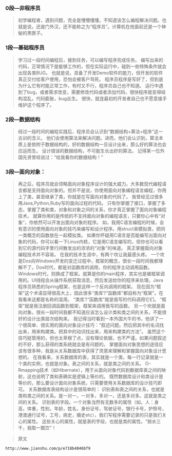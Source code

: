 ### 0段—非程序员
>初学编程者，遇到问题，完全是懵懵懂懂，不知道该怎么编程解决问题。也就是说，还是门外汉，还不能称之为“程序员”。计算机在他面前还是一个神秘的黑匣子。

### 1段—基础程序员
>学习过一段时间编程后，接到任务，可以编写程序完成任务。
编写出来的代码，正常情况下是能够工作的，但在实际运行中，碰到一些特殊条件就会出现各类BUG。
也就是说，具备了开发Demo软件的能力，但开发的软件真正交付给客户使用，恐怕会被客户骂死。
程序员程序是写好了，但到底为什么它有时能正常工作，有时又不行，程序员自己也不知道。
运行中遇到了bug，或者需求改变，需要修改代码或者添加代码，很快程序就变得结构混乱，代码膨胀，bug丛生。
很快，就连最初的开发者自己也不愿意接手维护这个程序了。

### 2段—数据结构
>经过一段时间的编程实践后，程序员会认识到“数据结构+算法=程序”这一古训的含义。
他们会使用算法来解决问题。进而，他们会认识到，算法本质上是依附于数据结构的，好的数据结构一旦设计出来，那么好的算法也会应运而生。
设计错误的数据结构，不可能生长出好的算法。
记得某一位外国先贤曾经说过：“给我看你的数据结构！”

### 3段—面向对象：
>再之后，程序员就会领略面向对象程序设计的强大威力。大多数现代编程语言都是支持面向对象的。但并不是说，你使用面向对象编程语言编程，你用上了类，甚至继承了类，你就是在写面向对象的代码了。
我曾经见过很多用Java,Python,Ruby写的面向过程的代码。
只有你掌握了接口，掌握了多态，掌握了类和类，对象和对象之间的关系，你才真正掌握了面向对象编程技术。
就算你用的是传统的不支持面向对象的编程语言，只要你心中有“对象”，你依然可以开发出面向对象的程序。
如，我用C语言编程的时候，会有意识的使用面向对象的技巧来编写和设计程序。用struct来模拟类，把同一类概念的函数放在一起模拟类。
如果你怀疑用C语言是否能编写出面向对象的代码，你可以看一下Linux内核，它是用C语言编写的，但你也可以看到它的源代码字里行间散发出的浓浓的“对象”的味道。
真正掌握面向对象编程技术并不容易。
在我的技术生涯中，有两个坎让我最感头疼。
一个坎是Dos向Windows开发的变迁过程中，框架的概念，很长一段时间我都理解不了。Dos时代，都是对函数库的调用，你的程序主动调用函数。
Windows时代，则换成了框架。就算是你的main程序，其实也是被框架调用的。UI线程会从操作系统获取消息，然后发送给你的程序来处理。Java程序员熟悉的Spring框架，也是这样一个反向调用的框架。
现在因为“框架”这个术语显得很高大上，因此很多“类库”/“函数库”都自称为“框架”。在我看来这都是名称的滥用。
“类库”/“函数库”就是我写的代码调用它们。
“框架”就是我注册回调函数到框架，框架来调用我写的函数。
另一个坎就是面向对象。很长一段时间我都不知道应该怎么设计类和类之间的关系，不能很好的设计出类层次结构来。
我记得当时看到一本外国大牛的书，他讲了一个很简单、很实用的面向对象设计技巧：“叙述问题。然后把其中的名词找出来，用来构建类。把其中的动词找出来，用来构建类的方法”。
虽然这个技巧挺管用的，但也太草根了点，没有理论依据，也不严谨。如果问题叙述的不好，那么获得的类系统就会是有问题的。
掌握面向对象思想的途径应该有很多种，我是从关系数据库中获得了灵感来理解和掌握面向对象设计思想的。
在我看来，关系数据库的表，其实就是一个类，每一行记录就是一个类的实例，也就是对象。表之间的关系，就是类之间的关系。
O-Rmapping技术（如Hibernate），用于从面向对象代码到数据库表之间的映射，这也说明了类和表确实是逻辑上等价的。
既然数据库设计和类设计是等价的，那么要设计面向对象系统，只需要使用关系数据库的设计技巧即可。
关系数据库表结构设计是很简单的：
识别表和表之间的关系，也就是类和类之间的关系。是一对一，一对多，多对一，还是多对多。这就是类之间的关系。
识别表的字段。一个对象当然有无数多的属性（如，人：身高，体重，性别，年龄，姓名，身份证号，驾驶证号，银行卡号，护照号，港澳通行证号，工号，病史，婚史etc），我们写程序需要记录的只是我们关心的属性。
这些关心的属性，就是表的字段，也就是类的属性。“弱水三千，我取一瓢饮”！


>原文
```
http://www.jianshu.com/p/e718b4046bf9
```


